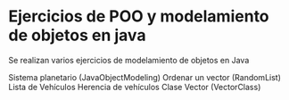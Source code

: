 # Ejercicios de POO y modelamiento de objetos en java
Se realizan varios ejercicios de modelamiento de objetos en Java


Sistema planetario (JavaObjectModeling)
Ordenar un vector (RandomList)
Lista de Vehículos 
Herencia de vehículos 
Clase Vector (VectorClass)
